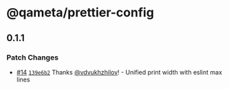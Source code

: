 # @qameta/prettier-config

## 0.1.1

### Patch Changes

- [#14](https://github.com/qameta/fe-core/pull/14) [`139e6b2`](https://github.com/qameta/fe-core/commit/139e6b22fe0baf5f680928085974cd01e4c6f10b) Thanks [@vdvukhzhilov](https://github.com/vdvukhzhilov)! - Unified print width with eslint max lines
